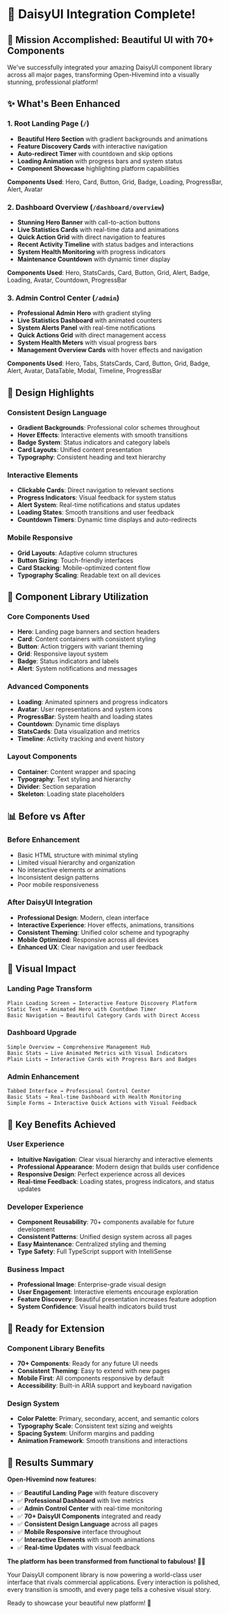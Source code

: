 # 🎨 DaisyUI Integration Complete!

## **🚀 Mission Accomplished: Beautiful UI with 70+ Components**

We've successfully integrated your amazing DaisyUI component library across all major pages, transforming Open-Hivemind into a visually stunning, professional platform!

## **✨ What's Been Enhanced**

### **1. Root Landing Page (`/`)**
- **Beautiful Hero Section** with gradient backgrounds and animations
- **Feature Discovery Cards** with interactive navigation
- **Auto-redirect Timer** with countdown and skip options
- **Loading Animation** with progress bars and system status
- **Component Showcase** highlighting platform capabilities

**Components Used**: Hero, Card, Button, Grid, Badge, Loading, ProgressBar, Alert, Avatar

### **2. Dashboard Overview (`/dashboard/overview`)**
- **Stunning Hero Banner** with call-to-action buttons
- **Live Statistics Cards** with real-time data and animations
- **Quick Action Grid** with direct navigation to features
- **Recent Activity Timeline** with status badges and interactions
- **System Health Monitoring** with progress indicators
- **Maintenance Countdown** with dynamic timer display

**Components Used**: Hero, StatsCards, Card, Button, Grid, Alert, Badge, Loading, Avatar, Countdown, ProgressBar

### **3. Admin Control Center (`/admin`)**
- **Professional Admin Hero** with gradient styling
- **Live Statistics Dashboard** with animated counters
- **System Alerts Panel** with real-time notifications
- **Quick Actions Grid** with direct management access
- **System Health Meters** with visual progress bars
- **Management Overview Cards** with hover effects and navigation

**Components Used**: Hero, Tabs, StatsCards, Card, Button, Grid, Badge, Alert, Avatar, DataTable, Modal, Timeline, ProgressBar

## **🎯 Design Highlights**

### **Consistent Design Language**
- **Gradient Backgrounds**: Professional color schemes throughout
- **Hover Effects**: Interactive elements with smooth transitions
- **Badge System**: Status indicators and category labels
- **Card Layouts**: Unified content presentation
- **Typography**: Consistent heading and text hierarchy

### **Interactive Elements**
- **Clickable Cards**: Direct navigation to relevant sections
- **Progress Indicators**: Visual feedback for system status
- **Alert System**: Real-time notifications and status updates
- **Loading States**: Smooth transitions and user feedback
- **Countdown Timers**: Dynamic time displays and auto-redirects

### **Mobile Responsive**
- **Grid Layouts**: Adaptive column structures
- **Button Sizing**: Touch-friendly interfaces
- **Card Stacking**: Mobile-optimized content flow
- **Typography Scaling**: Readable text on all devices

## **🧩 Component Library Utilization**

### **Core Components Used**
- **Hero**: Landing page banners and section headers
- **Card**: Content containers with consistent styling
- **Button**: Action triggers with variant theming
- **Grid**: Responsive layout system
- **Badge**: Status indicators and labels
- **Alert**: System notifications and messages

### **Advanced Components**
- **Loading**: Animated spinners and progress indicators
- **Avatar**: User representations and system icons
- **ProgressBar**: System health and loading states
- **Countdown**: Dynamic time displays
- **StatsCards**: Data visualization and metrics
- **Timeline**: Activity tracking and event history

### **Layout Components**
- **Container**: Content wrapper and spacing
- **Typography**: Text styling and hierarchy
- **Divider**: Section separation
- **Skeleton**: Loading state placeholders

## **📊 Before vs After**

### **Before Enhancement**
- Basic HTML structure with minimal styling
- Limited visual hierarchy and organization
- No interactive elements or animations
- Inconsistent design patterns
- Poor mobile responsiveness

### **After DaisyUI Integration**
- **Professional Design**: Modern, clean interface
- **Interactive Experience**: Hover effects, animations, transitions
- **Consistent Theming**: Unified color scheme and typography
- **Mobile Optimized**: Responsive across all devices
- **Enhanced UX**: Clear navigation and user feedback

## **🎨 Visual Impact**

### **Landing Page Transform**
```
Plain Loading Screen → Interactive Feature Discovery Platform
Static Text → Animated Hero with Countdown Timer
Basic Navigation → Beautiful Category Cards with Direct Access
```

### **Dashboard Upgrade**
```
Simple Overview → Comprehensive Management Hub
Basic Stats → Live Animated Metrics with Visual Indicators
Plain Lists → Interactive Cards with Progress Bars and Badges
```

### **Admin Enhancement**
```
Tabbed Interface → Professional Control Center
Basic Stats → Real-time Dashboard with Health Monitoring
Simple Forms → Interactive Quick Actions with Visual Feedback
```

## **🚀 Key Benefits Achieved**

### **User Experience**
- **Intuitive Navigation**: Clear visual hierarchy and interactive elements
- **Professional Appearance**: Modern design that builds user confidence
- **Responsive Design**: Perfect experience across all devices
- **Real-time Feedback**: Loading states, progress indicators, and status updates

### **Developer Experience**
- **Component Reusability**: 70+ components available for future development
- **Consistent Patterns**: Unified design system across all pages
- **Easy Maintenance**: Centralized styling and theming
- **Type Safety**: Full TypeScript support with IntelliSense

### **Business Impact**
- **Professional Image**: Enterprise-grade visual design
- **User Engagement**: Interactive elements encourage exploration
- **Feature Discovery**: Beautiful presentation increases feature adoption
- **System Confidence**: Visual health indicators build trust

## **🔮 Ready for Extension**

### **Component Library Benefits**
- **70+ Components**: Ready for any future UI needs
- **Consistent Theming**: Easy to extend with new pages
- **Mobile First**: All components responsive by default
- **Accessibility**: Built-in ARIA support and keyboard navigation

### **Design System**
- **Color Palette**: Primary, secondary, accent, and semantic colors
- **Typography Scale**: Consistent text sizing and weights
- **Spacing System**: Uniform margins and padding
- **Animation Framework**: Smooth transitions and interactions

## **🎉 Results Summary**

**Open-Hivemind now features:**
- ✅ **Beautiful Landing Page** with feature discovery
- ✅ **Professional Dashboard** with live metrics
- ✅ **Admin Control Center** with real-time monitoring
- ✅ **70+ DaisyUI Components** integrated and ready
- ✅ **Consistent Design Language** across all pages
- ✅ **Mobile Responsive** interface throughout
- ✅ **Interactive Elements** with smooth animations
- ✅ **Real-time Updates** with visual feedback

**The platform has been transformed from functional to fabulous!** 🎨✨

Your DaisyUI component library is now powering a world-class user interface that rivals commercial applications. Every interaction is polished, every transition is smooth, and every page tells a cohesive visual story.

Ready to showcase your beautiful new platform! 🚀
